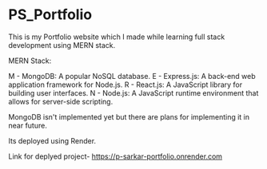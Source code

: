 # PS_Portfolio

This is my Portfolio website which I made while learning full stack development using MERN stack.

MERN Stack:

M - MongoDB: A popular NoSQL database.
E - Express.js: A back-end web application framework for Node.js.
R - React.js: A JavaScript library for building user interfaces.
N - Node.js: A JavaScript runtime environment that allows for server-side scripting.

MongoDB isn't implemented yet but there are plans for implementing it in near future.

Its deployed using Render.

Link for deplyed project- 
https://p-sarkar-portfolio.onrender.com
